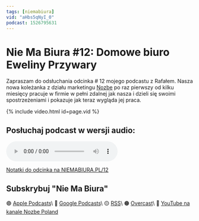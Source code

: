 ```yaml
---
tags: [niemabiura]
vid: "aHbs5qNyI_0"
podcast: 1526795631
---
```


# Nie Ma Biura #12: Domowe biuro Eweliny Przywary

Zapraszam do odsłuchania odcinka # 12 mojego podcastu z Rafałem. Nasza nowa koleżanka z działu marketingu [Nozbe][n] po raz pierwszy od kilku miesięcy pracuje w firmie w pełni zdalnej jak nasza i dzieli się swoimi spostrzeżeniami i pokazuje jak teraz wygląda jej praca.

{% include video.html id=page.vid %}

<!--More-->

## Posłuchaj podcast w wersji audio:

<audio controls>
<source src="https://media.transistor.fm/c74cff00/14a24505.mp3" type="audio/mpeg">
</audio>



[Notatki do odcinka na NIEMABIURA.PL/12](https://niemabiura.pl/12)

## Subskrybuj "Nie Ma Biura"

🟣 [Apple Podcasts](https://podcasts.apple.com/pl/podcast/nie-ma-biura/id1526795631)\\
🔵 [Google Podcasts](https://podcasts.google.com/feed/aHR0cHM6Ly9mZWVkcy50cmFuc2lzdG9yLmZtL25pZW1hYml1cmE)\\
🟡 [RSS](https://nozbe.com/niemabiura.rss)\\
🟠 [Overcast](https://overcast.fm/itunes1526795631/nie-ma-biura)\\
🔴 [YouTube na kanale Nozbe Poland](https://youtube.com/NozbePoland)

<!--podcast: 1526795631-->

[n]: https://nozbe.com/pl/?a=mike
[np]: https://nozbe.com/pl/personal/?a=mike
